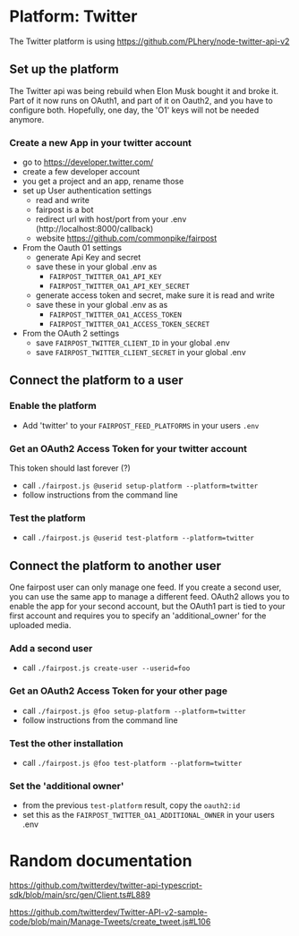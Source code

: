 # Platform: Twitter

The Twitter platform is using 
https://github.com/PLhery/node-twitter-api-v2


## Set up the platform

The Twitter api was being rebuild when Elon Musk
bought it and broke it. Part of it now runs on 
OAuth1, and part of it on Oauth2, and you have 
to configure both. Hopefully, one day, the 'O1'
keys will not be needed anymore.

### Create a new App in your twitter account

- go to https://developer.twitter.com/
- create a few developer account
- you get a project and an app, rename those
- set up User authentication settings
  - read and write
  - fairpost is a bot
  - redirect url with host/port from your .env (http://localhost:8000/callback)
  - website https://github.com/commonpike/fairpost
- From the Oauth 01 settings
  - generate Api Key and secret
  - save these in your global .env as 
    - `FAIRPOST_TWITTER_OA1_API_KEY`
    - `FAIRPOST_TWITTER_OA1_API_KEY_SECRET`
  - generate access token and secret, make sure it is read and write
  - save these in your global .env as as 
    - `FAIRPOST_TWITTER_OA1_ACCESS_TOKEN`
    - `FAIRPOST_TWITTER_OA1_ACCESS_TOKEN_SECRET`
- From the OAuth 2 settings
  - save `FAIRPOST_TWITTER_CLIENT_ID` in your global .env
  - save `FAIRPOST_TWITTER_CLIENT_SECRET` in your global .env

## Connect the platform to a user

### Enable the platform
 - Add 'twitter' to your `FAIRPOST_FEED_PLATFORMS` in your users `.env`

### Get an OAuth2 Access Token for your twitter account

This token should last forever (?)

 - call `./fairpost.js @userid setup-platform --platform=twitter`
 - follow instructions from the command line

### Test the platform
 - call `./fairpost.js @userid test-platform --platform=twitter`

## Connect the platform to another user

One fairpost user can only manage one feed. If you create a second user, you can use the same app to manage a different feed. OAuth2 allows you to enable the app for your second account, but the OAuth1 part is tied to your first
account and requires you to specify an 'additional_owner' for the uploaded media.

### Add a second user 
- call `./fairpost.js create-user --userid=foo` 

### Get an OAuth2 Access Token for your other page

- call `./fairpost.js @foo setup-platform --platform=twitter`
- follow instructions from the command line

### Test the other installation
- call `./fairpost.js @foo test-platform --platform=twitter`

### Set the 'additional owner'
- from the previous `test-platform` result, copy the `oauth2:id`
- set this as the `FAIRPOST_TWITTER_OA1_ADDITIONAL_OWNER` in your users .env

# Random documentation

https://github.com/twitterdev/twitter-api-typescript-sdk/blob/main/src/gen/Client.ts#L889

https://github.com/twitterdev/Twitter-API-v2-sample-code/blob/main/Manage-Tweets/create_tweet.js#L106